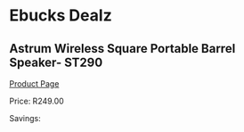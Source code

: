 
# Ebucks Dealz
## Astrum Wireless Square Portable Barrel Speaker- ST290
[Product Page](https://www.ebucks.com/web/shop/productSelected.do?prodId=1207210206&catId=1207273786)

Price: R249.00

Savings: 


	